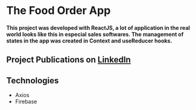 # The Food Order App

#### This project was developed with ReactJS, a lot of application in the real world looks like this in especial sales softwares. The management of states in the app was created in Context and useReducer hooks.

## Project Publications on [LinkedIn](https://www.linkedin.com/feed/update/urn:li:activity:6864363439880495104/)

## Technologies
- Axios
- Firebase

